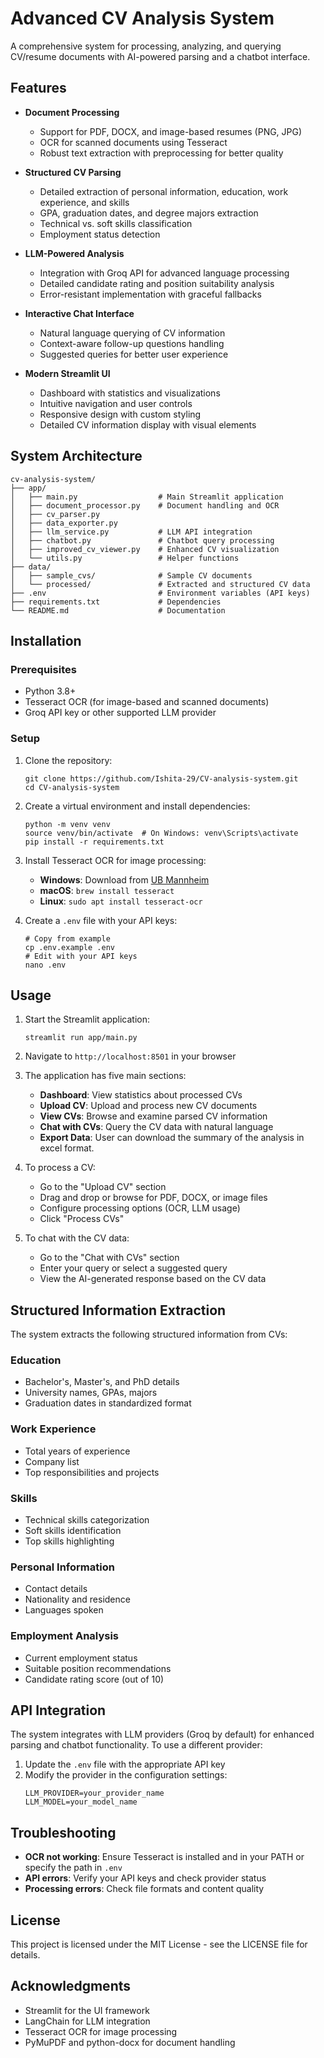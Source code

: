 # Advanced CV Analysis System

A comprehensive system for processing, analyzing, and querying CV/resume documents with AI-powered parsing and a chatbot interface.

## Features

- **Document Processing**
  - Support for PDF, DOCX, and image-based resumes (PNG, JPG)
  - OCR for scanned documents using Tesseract
  - Robust text extraction with preprocessing for better quality

- **Structured CV Parsing**
  - Detailed extraction of personal information, education, work experience, and skills
  - GPA, graduation dates, and degree majors extraction
  - Technical vs. soft skills classification
  - Employment status detection

- **LLM-Powered Analysis**
  - Integration with Groq API for advanced language processing
  - Detailed candidate rating and position suitability analysis
  - Error-resistant implementation with graceful fallbacks

- **Interactive Chat Interface**
  - Natural language querying of CV information
  - Context-aware follow-up questions handling
  - Suggested queries for better user experience

- **Modern Streamlit UI**
  - Dashboard with statistics and visualizations
  - Intuitive navigation and user controls
  - Responsive design with custom styling
  - Detailed CV information display with visual elements

## System Architecture

```
cv-analysis-system/
├── app/
│   ├── main.py                  # Main Streamlit application
│   ├── document_processor.py    # Document handling and OCR
│   ├── cv_parser.py
│   ├── data_exporter.py            
│   ├── llm_service.py           # LLM API integration
│   ├── chatbot.py               # Chatbot query processing
│   ├── improved_cv_viewer.py    # Enhanced CV visualization
│   └── utils.py                 # Helper functions
├── data/
│   ├── sample_cvs/              # Sample CV documents
│   └── processed/               # Extracted and structured CV data
├── .env                         # Environment variables (API keys)
├── requirements.txt             # Dependencies
└── README.md                    # Documentation
```

## Installation

### Prerequisites

- Python 3.8+
- Tesseract OCR (for image-based and scanned documents)
- Groq API key or other supported LLM provider

### Setup

1. Clone the repository:
   ```
   git clone https://github.com/Ishita-29/CV-analysis-system.git
   cd CV-analysis-system
   ```

2. Create a virtual environment and install dependencies:
   ```
   python -m venv venv
   source venv/bin/activate  # On Windows: venv\Scripts\activate
   pip install -r requirements.txt
   ```

3. Install Tesseract OCR for image processing:
   - **Windows**: Download from [UB Mannheim](https://github.com/UB-Mannheim/tesseract/wiki)
   - **macOS**: `brew install tesseract`
   - **Linux**: `sudo apt install tesseract-ocr`

4. Create a `.env` file with your API keys:
   ```
   # Copy from example
   cp .env.example .env
   # Edit with your API keys
   nano .env
   ```

## Usage

1. Start the Streamlit application:
   ```
   streamlit run app/main.py
   ```

2. Navigate to `http://localhost:8501` in your browser

3. The application has five main sections:
   - **Dashboard**: View statistics about processed CVs
   - **Upload CV**: Upload and process new CV documents
   - **View CVs**: Browse and examine parsed CV information
   - **Chat with CVs**: Query the CV data with natural language
   - **Export Data**: User can download the summary of the analysis in excel format.


4. To process a CV:
   - Go to the "Upload CV" section
   - Drag and drop or browse for PDF, DOCX, or image files
   - Configure processing options (OCR, LLM usage)
   - Click "Process CVs"

5. To chat with the CV data:
   - Go to the "Chat with CVs" section
   - Enter your query or select a suggested query
   - View the AI-generated response based on the CV data

## Structured Information Extraction

The system extracts the following structured information from CVs:

### Education
- Bachelor's, Master's, and PhD details
- University names, GPAs, majors
- Graduation dates in standardized format

### Work Experience
- Total years of experience
- Company list
- Top responsibilities and projects

### Skills
- Technical skills categorization
- Soft skills identification
- Top skills highlighting

### Personal Information
- Contact details
- Nationality and residence
- Languages spoken

### Employment Analysis
- Current employment status
- Suitable position recommendations
- Candidate rating score (out of 10)

## API Integration

The system integrates with LLM providers (Groq by default) for enhanced parsing and chatbot functionality. To use a different provider:

1. Update the `.env` file with the appropriate API key
2. Modify the provider in the configuration settings:
   ```
   LLM_PROVIDER=your_provider_name
   LLM_MODEL=your_model_name
   ```

## Troubleshooting

- **OCR not working**: Ensure Tesseract is installed and in your PATH or specify the path in `.env`
- **API errors**: Verify your API keys and check provider status
- **Processing errors**: Check file formats and content quality

## License

This project is licensed under the MIT License - see the LICENSE file for details.

## Acknowledgments

- Streamlit for the UI framework
- LangChain for LLM integration
- Tesseract OCR for image processing
- PyMuPDF and python-docx for document handling

